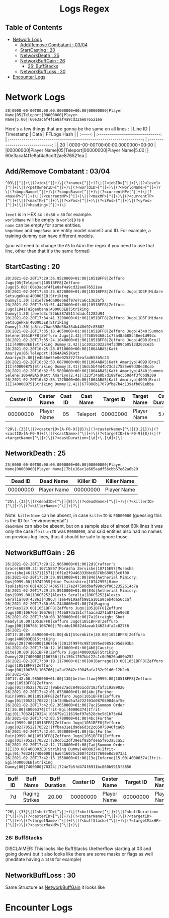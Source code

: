<h1 style="text-align:center">Logs Regex</h1>

<h2>Table of Contents</h2>

- [Network Logs](#network-logs)
  - [Add/Remove Combatant : 03/04](#addremove-combatant--0304)
  - [StartCasting : 20](#startcasting--20)
  - [NetworkDeath : 25](#networkdeath--25)
  - [NetworkBuffGain : 26](#networkbuffgain--26)
    - [26: BuffStacks](#26-buffstacks)
  - [NetworkBuffLoss : 30](#networkbuffloss--30)
- [Encounter Logs](#encounter-logs)

# Network Logs

```
20|0000-00-00T00:00:00.0000000+00:00|00000000|Player Name|05|Teleport|00000000|Player Name|5.00||60e3acaf4f1e8af4a9cd32ae876521ea
```

Here's a few things that are gonna be the same on all lines : 
| Line ID |             Timestamp             |                                 Data                                 |           FFLogs Hash            |
| :-----: | :-------------------------------: | :------------------------------------------------------------------: | :------------------------------: |
|   20    | 0000-00-00T00:00:00.0000000+00:00 | \|00000000\|Player Name\|05\|Teleport\|00000000\|Player Name\|5.00\| | 60e3acaf4f1e8af4a9cd32ae876521ea |


## Add/Remove Combatant : 03/04

```
^03\|[^|]+\|(?<id>[^|]+)\|(?<name>[^|]+)?\|(?<jobID>[^|]+)\|(?<level>[^|]+)\|(?<petOwnerID>[^|]+)\|(?<worldID>[^|]+)\|(?<worldName>[^|]+)?\|(?<bnpcName>[^|]+)\|(?<bnpcBase>[^|]+)\|(?<currentHP>[^|]+)\|(?<maxHP>[^|]+)\|(?<currentMP>[^|]+)\|(?<maxMP>[^|]+)\|(?<currentTP>[^|]+)\|(?<maxTP>[^|]+)\|(?<xPos>[^|]+)\|(?<zPos>[^|]+)\|(?<yPos>[^|]+)\|(?<heading>[^|]+)\|
```
`level` is in HEX so : `0x50` = `80` for example.  
`worldName` will be empty is `worldID` is `0`  
`name` can be empty for some entities.  
`bnpcName` and `bnpcBase` are entity model nameID and ID. For example, a training dummy can have different models.  

(you will need to change the `03` to `04` in the regex if you need to use that line, other than that it's the same format)

## StartCasting : 20

```
20|2021-02-20T17:29:36.9520000+01:00|1051BFF8|Zeffuro Jugo|05|Teleport|1051BFF8|Zeffuro Jugo|5.00||60e3acaf4f1e8af4a9cd32ae876521ea
20|2021-02-20T17:33:33.6220000+01:00|1051BFF8|Zeffuro Jugo|1D3F|Midare Setsugekka|400003EB|Striking Dummy|1.30||381ef764da00eb6df97e7ca6c1362bf5
20|2021-02-20T17:33:51.4470000+01:00|1051BFF8|Zeffuro Jugo|1D41|Higanbana|400003EB|Striking Dummy|1.30||aeefd3cf52bb387d511fdadc41282d94
20|2021-02-20T17:34:41.3200000+01:00|1051BFF8|Zeffuro Jugo|1D3F|Midare Setsugekka|400003EB|Striking Dummy|1.30||a8fca70ae398d38a334b448d92c85682
20|2021-02-20T17:35:18.4050000+01:00|1051BFF8|Zeffuro Jugo|4340|Summon Selene|1051BFF8|Zeffuro Jugo|2.42||f75859368c1c77a48a688c48ee1d993c
20|2021-02-20T17:35:24.1040000+01:00|1051BFF8|Zeffuro Jugo|409D|Broil III|400003EB|Striking Dummy|2.42||1c3012c022244f3d89c60513d203ce3b
20|2021-02-20T16:25:28.8710000+00:00|1064ABA5|Katt Amariyo|05|Teleport|1064ABA5|Katt Amariyo|5.00||e4b56e55e0e025372f3eafad653b5c23
20|2021-02-20T16:32:50.6870000+00:00|1064ABA5|Katt Amariyo|409D|Broil III|40000B75|Striking Dummy|2.41||16dc5b44d4b73c3c7525e69d30e38cab
20|2021-02-20T16:32:55.5890000+00:00|1064ABA5|Katt Amariyo|4340|Summon Selene|1064ABA5|Katt Amariyo|2.41||323f34a0b7d189fec350d4f3f6bd9309
20|2021-02-20T16:32:58.1270000+00:00|1064ABA5|Katt Amariyo|409D|Broil III|40000B75|Striking Dummy|2.41||677808b17079fbe7b4c139afb691ebba
```
| Caster ID | Caster Name | Cast ID | Cast Name | Target ID | Target Name | Cast Duration |
| :-------: | :---------: | :-----: | :-------: | :-------: | :---------: | :-----------: |
| 00000000  | Player Name |   05    | Teleport  | 00000000  | Player Name |     5.00      |
```
^20\|.{33}\|(?<casterID>[A-F0-9]{8})\|(?<casterName>[^\|]{3,21})\|(?<castID>[A-F0-9]+)\|(?<castName>[^\|]+)\|(?<targetID>[A-F0-9]{8})\|(?<targetName>[^\|]+)\|(?<castDuration>[\d]+\.[\d]+)\|
```

## NetworkDeath : 25

```
25|0000-00-00T00:00:00.0000000+00:00|00000000|Player Name|00000000|Player Name||7b1e16ac1e665aadf56cbb67e62a6b29
```

| Dead ID  |  Dead Name  | Killer ID | Killer Name |
| :------: | :---------: | :-------: | :---------: |
| 00000000 | Player Name | 00000000  | Player Name |

```
^25\|.{33}\|(?<deadID>[^\|]{8})\|(?<deadName>[^\|]+)\|(?<killerID>[^\|]+)\|(?<killerName>[^\|]+)?\|
```

Note: `killerName` can be absent, in case `killerID` is `E0000000` (guessing this is the ID for "environemental")  
`deadName` can also be absent, but on a sample size of almost 60k lines it was only the case if `killerID` was `E0000000`, and said entities also had no names on previous log lines, thus it should be safe to ignore those.  

## NetworkBuffGain : 26

```
26|2021-02-20T17:29:22.9660000+01:00|2d|Crafter's Grace|60889.31|10715E97|Morasha Zervishe|10715E97|Morasha Zervishe|46|1571|1571||6f1e2f9446333bbc6876b680935c0f00
26|2021-02-20T17:29:39.8910000+01:00|84d|Aetherial Mimicry: Dps|9999.00|10742955|Hime Tsukishiro|10742955|Hime Tsukishiro|00|43657|43657||17a247580dbaf998c9f0632352614c7a
26|2021-02-20T17:29:39.8910000+01:00|84d|Aetherial Mimicry: Dps|9999.00|106C5252|Alexis Seralia|106C5252|Alexis Seralia|00|43863|43863||1e64810aafb981a101a9ceb4da56ccaf
26|2021-02-20T17:30:08.2440000+01:00|7d|Raging Strikes|20.00|1051BFF8|Zeffuro Jugo|1051BFF8|Zeffuro Jugo|00|106766|106766||745b87da151cffaacad271a0712e9038
26|2021-02-20T17:30:08.3800000+01:00|7a|Straight Shot Ready|10.00|1051BFF8|Zeffuro Jugo|1051BFF8|Zeffuro Jugo|00|106766|106766||70c4de19632d4aeab14623dfa2c027f6
26|2021-02-20T17:30:09.6690000+01:00|4b1|Stormbite|30.00|1051BFF8|Zeffuro Jugo|400003EB|Striking Dummy|28|7400000|106766||3013f9974c98f1995ed9851c95d893ba
26|2021-02-20T17:30:12.1610000+01:00|4b0|Caustic Bite|30.00|1051BFF8|Zeffuro Jugo|400003EB|Striking Dummy|28|7400000|106766||fc150c1767bbf22c1c0d9626ad00b252
26|2021-02-20T17:30:19.1170000+01:00|80|Barrage|10.00|1051BFF8|Zeffuro Jugo|1051BFF8|Zeffuro Jugo|00|106766|106766||a2af2642cf9845afa132e91d6c12b2e8
26|2021-02-20T17:42:00.9850000+01:00|130|Aetherflow|9999.00|1051BFF8|Zeffuro Jugo|1051BFF8|Zeffuro Jugo|01|70522|70522||9abe27adc84951cd7183faf319a89026
26|2021-02-20T17:42:01.0730000+01:00|4bc|Further Ruin|9999.00|1051BFF8|Zeffuro Jugo|1051BFF8|Zeffuro Jugo|01|70522|70522||4bf2d0bd5a7a722f03d087089846af5e
26|2021-02-20T17:42:02.3650000+01:00|7ac|Summon Order II|30.00|40006374|Ifrit-Egi|40006374|Ifrit-Egi|01|70324|70324||05679e111619ef97e528cbc5d1b73e64
26|2021-02-20T17:42:03.5700000+01:00|4bc|Further Ruin|9999.00|1051BFF8|Zeffuro Jugo|1051BFF8|Zeffuro Jugo|02|70522|70522||ffbaa31e1d9da6d3c2c65075046fca6b
26|2021-02-20T17:42:04.1930000+01:00|4bc|Further Ruin|9999.00|1051BFF8|Zeffuro Jugo|1051BFF8|Zeffuro Jugo|01|70522|70522||20cd512df39e1f92bfdea5f953a5ca53
26|2021-02-20T17:42:12.1740000+01:00|7ad|Summon Order III|30.00|400003EB|Striking Dummy|40006374|Ifrit-Egi|01|70324|7400000||6a6416075c200f424177690e8d5073a1
26|2021-02-20T17:42:13.1550000+01:00|13a|Inferno|15.00|40006374|Ifrit-Egi|400003EB|Striking Dummy|00|7400000|70324||724e7b5fd474f6911bc860b9915f3856
```
| Buff ID |   Buff Name    | Buff Duration | Caster ID | Caster Name | Target ID | Target Name | [BuffStack](#26-buffstacks) | Target Max HP | Caster Max HP |
| :-----: | :------------: | :-----------: | :-------: | :---------: | :-------: | :---------: | :-------------------------: | :-----------: | :-----------: |
|   7d    | Raging Strikes |     20.00     | 00000000  | Player Name | 00000000  | Player Name |             00              |    106766     |    106766     |
```
^26\|.{33}\|(?<buffID>[^\|]+)\|(?<buffName>[^\|]+)\|(?<buffDuration>[^\|]+)\|(?<casterID>[^\|]+)\|(?<casterName>[^\|]+)\|(?<targetID>[^\|]+)\|(?<targetName>[^\|]+)\|(?<buffStack>[^\|]+)\|(?<targetMaxHP>[^\|]+)\|(?<casterMaxHP>[^\|]+)\|
```
### 26: BuffStacks

DISCLAIMER: This looks like BuffStacks (Aetherflow starting at 03 and going down) but it also looks like there are some masks or flags as well (meditate having a `1438` for example)

## NetworkBuffLoss : 30

Same Structure as [NetworkBuffGain](#networkbuffgain--26) it looks like

# Encounter Logs